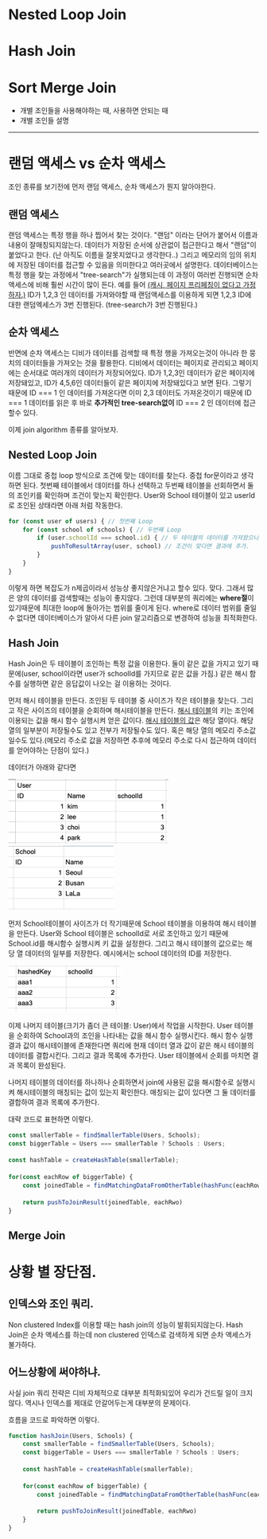 # Nested Loop Join
# Hash Join
# Sort Merge Join

- 개별 조인들을 사용해야하는 때, 사용하면 안되는 때
- 개별 조인들 설명


----


# 랜덤 액세스 vs 순차 액세스
조인 종류를 보기전에 먼저 랜덤 액세스, 순차 액세스가 뭔지 알아야한다.

## 랜덤 액세스
랜덤 액세스는 특정 행을 하나 찝어서 찾는 것이다. 
"랜덤" 이라는 단어가 붙어서 이름과 내용이 잘매칭되지않는다. 데이터가 저장된 순서에 상관없이 접근한다고 해서 "랜덤"이 붙었다고 한다. (난 아직도 이름을 잘못지었다고 생각한다..) 그리고 메모리의 임의 위치에 저장된 데이터를 접근할 수 있음을 의미한다고 여러곳에서 설명한다.
데이터베이스는 특정 행을 찾는 과정에서 "tree-search"가 실행되는데 이 과정이 여러번 진행되면 순차 액세스에 비해 훨씬 시간이 많이 든다. 예를 들어 <U>(캐시, 페이지 프리페칭이 없다고 가정하자.)</U> ID가 1,2,3 인 데이터를 가져와야할 때 랜덤액세스를 이용하게 되면 1,2,3 ID에 대한 랜덤엑세스가 3번 진행된다. (tree-search가 3번 진행된다.)

## 순차 액세스
반면에 순차 액세스는 디비가 데이터를 검색할 때 특정 행을 가져오는것이 아니라 한 뭉치의 데이터들을 가져오는 것을 활용한다. 디비에서 데이터는 페이지로 관리되고 페이지에는 순서대로 여러개의 데이터가 저장되어있다. ID가 1,2,3인 데이터가 같은 페이지에 저장돼있고, ID가 4,5,6인 데이터들이 같은 페이지에 저장돼있다고 보면 된다. 그렇기 때문에 ID === 1 인 데이터를 가져온다면 이미 2,3 데이터도 가져온것이기 때문에 ID === 1 데이터를 읽은 후 바로 **추가적인 tree-search없이** ID === 2 인 데이터에 접근할수 있다.


이제 join algorithm 종류를 알아보자.

## Nested Loop Join
이름 그대로 중첩 loop 방식으로 조건에 맞는 데이터를 찾는다. 중첩 for문이라고 생각하면 된다.
첫번째 테이블에서 데이터를 하나 선택하고 두번째 테이블을 선회하면서 둘의 조인키를 확인하며 조건이 맞는지 확인한다.
User와 School 테이블이 있고 userId로 조인된 상태라면 아래 처럼 작동한다.

```ts
for (const user of users) { // 첫번째 Loop
    for (const school of schools) { // 두번째 Loop
        if (user.schoolId === school.id) { // 두 테이블의 데이터를 가져왔으니 조인 조건 확인.
            pushToResultArray(user, school) // 조건이 맞다면 결과에 추가.
        }
    }
}
```
이렇게 하면 복잡도가 n제곱이라서 성능상 좋지않은거냐고 할수 있다. 맞다. 그래서 많은 양의 데이터를 검색할때는 성능이 좋지않다.
그런데 대부분의 쿼리에는 **where절**이 있기때문에 최대한 loop에 돌아가는 범위를 줄이게 된다. where로 데이터 범위를 줄일수 없다면 데이터베이스가 알아서 다른 join 알고리즘으로 변경하여 성능을 최적화한다.


## Hash Join
Hash Join은 두 테이블이 조인하는 특정 값을 이용한다. 둘이 같은 값을 가지고 있기 때문에(user, school이라면 user가 schoolId를 가지므로 같은 값을 가짐.) 같은 해시 함수를 실행하면 같은 응답값이 나오는 걸 이용하는 것이다.

먼저 해시 테이블을 만든다. 조인된 두 테이블 중 사이즈가 작은 테이블을 찾는다. 그리고 작은 사이즈의 테이블을 순회하며 해시테이블을 만든다. <U>해시 테이블</U>의 키는 조인에 이용되는 값을 해시 함수 실행시켜 얻은 값이다. <U>해시 테이블의 값</U>은 해당 열이다. 해당 열의 일부분이 저장될수도 있고 전부가 저장될수도 있다. 혹은 해당 열의 메모리 주소값일수도 있다.(메모리 주소로 값을 저장하면 추후에 메모리 주소로 다시 접근하여 데이터를 얻어야하는 단점이 있다.)

데이터가 아래와 같다면

![1](/img/writing-images/usertable.png)
![2](/img/writing-images/schooltable.png)

먼저 School테이블이 사이즈가 더 작기때문에 School 테이블을 이용하여 해시 테이블을 만든다. User와 School 테이블은 schoolId로 서로 조인하고 있기 때문에 School.id를 해시함수 실행시켜 키 값을 설정한다. 그리고 해시 테이블의 값으로는 해당 열 데이터의 일부를 저장한다. 예시에서는 school 데이터의 ID를 저장한다.

![2](/img/writing-images/hashtable.png)

이제 나머지 테이블(크기가 좀더 큰 테이블: User)에서 작업을 시작한다. User 테이블을 순회하여 School과의 조인을 나타내는 값을 해시 함수 실행시킨다. 해시 함수 실행 결과 값이 해시테이블에 존재한다면 쿼리에 현재 데이터 열과 값이 같은 해시 테이블의 데이터를 결합시킨다. 그리고 결과 목록에 추가한다. User 테이블에서 순회를 마치면 결과 목록이 완성된다.

나머지 테이블의 데이터를 하나하나 순회하면서 join에 사용된 값을 해시함수로 실행시켜 해시테이블의 매칭되는 값이 있는지 확인한다. 매칭되는 값이 있다면 그 둘 데이터를 결합하여 결과 목록에 추가한다.

대략 코드로 표현하면 이렇다.
```ts
const smallerTable = findSmallerTable(Users, Schools);
const biggerTable = Users === smallerTable ? Schools : Users;

const hashTable = createHashTable(smallerTable);

for(const eachRow of biggerTable) {
    const joinedTable = findMatchingDataFromOtherTable(hashFunc(eachRow.joinKey))

    return pushToJoinResult(joinedTable, eachRwo)
}
```

## Merge Join




# 상황 별 장단점.

## 인덱스와 조인 쿼리.

Non clustered Index를 이용할 때는 hash join의 성능이 발휘되지않는다. 
Hash Join은 순차 액세스를 하는데 non clustered 인덱스로 검색하게 되면 순차 액세스가 불가하다.

## 어느상황에 써야하냐.

사실 join 쿼리 전략은 디비 자체적으로 대부분 최적화되있어 우리가 건드릴 일이 크지 않다.
역시나 인덱스를 제대로 안갈어두는게 대부분의 문제이다.




흐름을 코드로 파악하면 이렇다.
```ts
function hashJoin(Users, Schools) {
    const smallerTable = findSmallerTable(Users, Schools);
    const biggerTable = Users === smallerTable ? Schools : Users;

    const hashTable = createHashTable(smallerTable);

    for(const eachRow of biggerTable) {
        const joinedTable = findMatchingDataFromOtherTable(hashFunc(eachRow.joinKey))

        return pushToJoinResult(joinedTable, eachRwo)
    }
}
```
